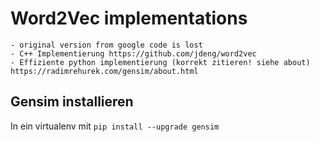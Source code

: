 # Word2Vec implementations
	- original version from google code is lost
	- C++ Implementierung https://github.com/jdeng/word2vec
	- Effiziente python implementierung (korrekt zitieren! siehe about) https://radimrehurek.com/gensim/about.html

## Gensim installieren
In ein virtualenv mit `pip install --upgrade gensim`
